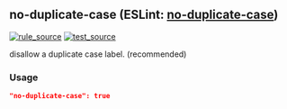 <!-- Start:AutoDoc:: Modify `src/readme/rules.ts` and run `gulp readme` to update block -->

## no-duplicate-case (ESLint: [no-duplicate-case](http://eslint.org/docs/rules/no-duplicate-case))

[![rule_source](https://img.shields.io/badge/%F0%9F%93%8F%20rule-source-green.svg)](https://github.com/buzinas/tslint-eslint-rules/blob/master/src/rules/noDuplicateCaseRule.ts)
[![test_source](https://img.shields.io/badge/%F0%9F%93%98%20test-source-blue.svg)](https://github.com/buzinas/tslint-eslint-rules/blob/master/src/test/rules/noDuplicateCaseRuleTests.ts)

disallow a duplicate case label. (recommended)

### Usage

```json
"no-duplicate-case": true
```

<!-- End:AutoDoc -->
